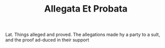 ---
title: Allegata Et Probata
letter: A
permalink: "/definitions/bld-allegata-et-probata.html"
body: Lat. Things alleged and proved. The allegations made hy a party to a sult, and
  the proof ad-duced in their support
published_at: '2018-07-07'
source: Black's Law Dictionary 2nd Ed (1910)
layout: post
---